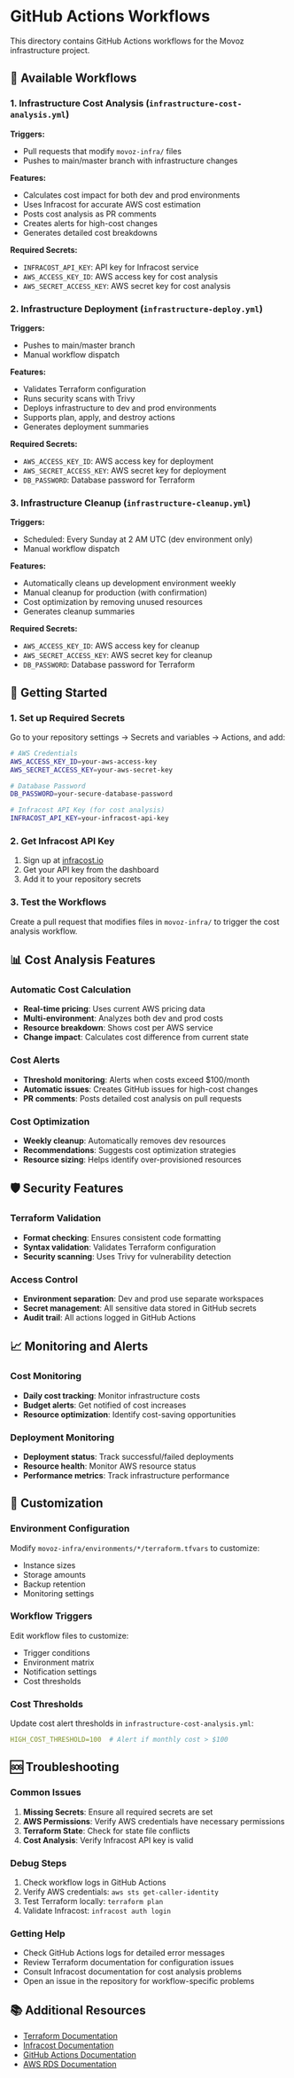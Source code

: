 # GitHub Actions Workflows

This directory contains GitHub Actions workflows for the Movoz infrastructure project.

## 🔄 Available Workflows

### 1. Infrastructure Cost Analysis (`infrastructure-cost-analysis.yml`)

**Triggers:**
- Pull requests that modify `movoz-infra/` files
- Pushes to main/master branch with infrastructure changes

**Features:**
- Calculates cost impact for both dev and prod environments
- Uses Infracost for accurate AWS cost estimation
- Posts cost analysis as PR comments
- Creates alerts for high-cost changes
- Generates detailed cost breakdowns

**Required Secrets:**
- `INFRACOST_API_KEY`: API key for Infracost service
- `AWS_ACCESS_KEY_ID`: AWS access key for cost analysis
- `AWS_SECRET_ACCESS_KEY`: AWS secret key for cost analysis

### 2. Infrastructure Deployment (`infrastructure-deploy.yml`)

**Triggers:**
- Pushes to main/master branch
- Manual workflow dispatch

**Features:**
- Validates Terraform configuration
- Runs security scans with Trivy
- Deploys infrastructure to dev and prod environments
- Supports plan, apply, and destroy actions
- Generates deployment summaries

**Required Secrets:**
- `AWS_ACCESS_KEY_ID`: AWS access key for deployment
- `AWS_SECRET_ACCESS_KEY`: AWS secret key for deployment
- `DB_PASSWORD`: Database password for Terraform

### 3. Infrastructure Cleanup (`infrastructure-cleanup.yml`)

**Triggers:**
- Scheduled: Every Sunday at 2 AM UTC (dev environment only)
- Manual workflow dispatch

**Features:**
- Automatically cleans up development environment weekly
- Manual cleanup for production (with confirmation)
- Cost optimization by removing unused resources
- Generates cleanup summaries

**Required Secrets:**
- `AWS_ACCESS_KEY_ID`: AWS access key for cleanup
- `AWS_SECRET_ACCESS_KEY`: AWS secret key for cleanup
- `DB_PASSWORD`: Database password for Terraform

## 🚀 Getting Started

### 1. Set up Required Secrets

Go to your repository settings → Secrets and variables → Actions, and add:

```bash
# AWS Credentials
AWS_ACCESS_KEY_ID=your-aws-access-key
AWS_SECRET_ACCESS_KEY=your-aws-secret-key

# Database Password
DB_PASSWORD=your-secure-database-password

# Infracost API Key (for cost analysis)
INFRACOST_API_KEY=your-infracost-api-key
```

### 2. Get Infracost API Key

1. Sign up at [infracost.io](https://infracost.io)
2. Get your API key from the dashboard
3. Add it to your repository secrets

### 3. Test the Workflows

Create a pull request that modifies files in `movoz-infra/` to trigger the cost analysis workflow.

## 📊 Cost Analysis Features

### Automatic Cost Calculation
- **Real-time pricing**: Uses current AWS pricing data
- **Multi-environment**: Analyzes both dev and prod costs
- **Resource breakdown**: Shows cost per AWS service
- **Change impact**: Calculates cost difference from current state

### Cost Alerts
- **Threshold monitoring**: Alerts when costs exceed $100/month
- **Automatic issues**: Creates GitHub issues for high-cost changes
- **PR comments**: Posts detailed cost analysis on pull requests

### Cost Optimization
- **Weekly cleanup**: Automatically removes dev resources
- **Recommendations**: Suggests cost optimization strategies
- **Resource sizing**: Helps identify over-provisioned resources

## 🛡️ Security Features

### Terraform Validation
- **Format checking**: Ensures consistent code formatting
- **Syntax validation**: Validates Terraform configuration
- **Security scanning**: Uses Trivy for vulnerability detection

### Access Control
- **Environment separation**: Dev and prod use separate workspaces
- **Secret management**: All sensitive data stored in GitHub secrets
- **Audit trail**: All actions logged in GitHub Actions

## 📈 Monitoring and Alerts

### Cost Monitoring
- **Daily cost tracking**: Monitor infrastructure costs
- **Budget alerts**: Get notified of cost increases
- **Resource optimization**: Identify cost-saving opportunities

### Deployment Monitoring
- **Deployment status**: Track successful/failed deployments
- **Resource health**: Monitor AWS resource status
- **Performance metrics**: Track infrastructure performance

## 🔧 Customization

### Environment Configuration
Modify `movoz-infra/environments/*/terraform.tfvars` to customize:
- Instance sizes
- Storage amounts
- Backup retention
- Monitoring settings

### Workflow Triggers
Edit workflow files to customize:
- Trigger conditions
- Environment matrix
- Notification settings
- Cost thresholds

### Cost Thresholds
Update cost alert thresholds in `infrastructure-cost-analysis.yml`:
```yaml
HIGH_COST_THRESHOLD=100  # Alert if monthly cost > $100
```

## 🆘 Troubleshooting

### Common Issues

1. **Missing Secrets**: Ensure all required secrets are set
2. **AWS Permissions**: Verify AWS credentials have necessary permissions
3. **Terraform State**: Check for state file conflicts
4. **Cost Analysis**: Verify Infracost API key is valid

### Debug Steps

1. Check workflow logs in GitHub Actions
2. Verify AWS credentials: `aws sts get-caller-identity`
3. Test Terraform locally: `terraform plan`
4. Validate Infracost: `infracost auth login`

### Getting Help

- Check GitHub Actions logs for detailed error messages
- Review Terraform documentation for configuration issues
- Consult Infracost documentation for cost analysis problems
- Open an issue in the repository for workflow-specific problems

## 📚 Additional Resources

- [Terraform Documentation](https://terraform.io/docs)
- [Infracost Documentation](https://docs.infracost.io)
- [GitHub Actions Documentation](https://docs.github.com/actions)
- [AWS RDS Documentation](https://docs.aws.amazon.com/rds)


